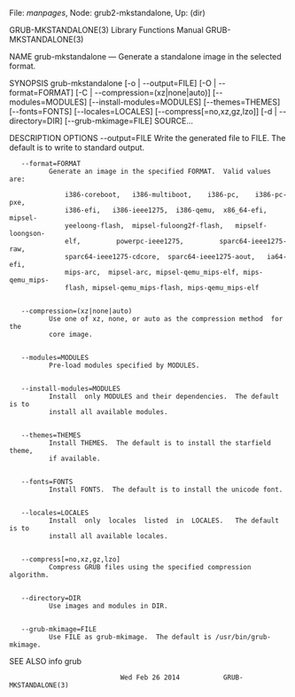 File: *manpages*,  Node: grub2-mkstandalone,  Up: (dir)

GRUB-MKSTANDALONE(3)       Library Functions Manual       GRUB-MKSTANDALONE(3)



NAME
       grub-mkstandalone — Generate a standalone image in the selected format.


SYNOPSIS
       grub-mkstandalone [-o | --output=FILE] [-O | --format=FORMAT]
                          [-C | --compression=(xz|none|auto)]
                          [--modules=MODULES] [--install-modules=MODULES]
                          [--themes=THEMES] [--fonts=FONTS]
                          [--locales=LOCALES] [--compress[=no,xz,gz,lzo]]
                          [-d | --directory=DIR] [--grub-mkimage=FILE]
                          SOURCE...


DESCRIPTION
OPTIONS
       --output=FILE
              Write  the  generated  file to FILE.  The default is to write to
              standard output.


       --format=FORMAT
              Generate an image in the specified FORMAT.  Valid values are:

                  i386-coreboot,   i386-multiboot,    i386-pc,    i386-pc-pxe,
                  i386-efi,   i386-ieee1275,  i386-qemu,  x86_64-efi,  mipsel-
                  yeeloong-flash,  mipsel-fuloong2f-flash,   mipself-loongson-
                  elf,         powerpc-ieee1275,         sparc64-ieee1275-raw,
                  sparc64-ieee1275-cdcore,  sparc64-ieee1275-aout,   ia64-efi,
                  mips-arc,  mipsel-arc, mipsel-qemu_mips-elf, mips-qemu_mips-
                  flash, mipsel-qemu_mips-flash, mips-qemu_mips-elf


       --compression=(xz|none|auto)
              Use one of xz, none, or auto as the compression method  for  the
              core image.


       --modules=MODULES
              Pre-load modules specified by MODULES.


       --install-modules=MODULES
              Install  only MODULES and their dependencies.  The default is to
              install all available modules.


       --themes=THEMES
              Install THEMES.  The default is to install the starfield  theme,
              if available.


       --fonts=FONTS
              Install FONTS.  The default is to install the unicode font.


       --locales=LOCALES
              Install  only  locales  listed  in  LOCALES.   The default is to
              install all available locales.


       --compress[=no,xz,gz,lzo]
              Compress GRUB files using the specified compression algorithm.


       --directory=DIR
              Use images and modules in DIR.


       --grub-mkimage=FILE
              Use FILE as grub-mkimage.  The default is /usr/bin/grub-mkimage.


SEE ALSO
       info grub



                                Wed Feb 26 2014           GRUB-MKSTANDALONE(3)
